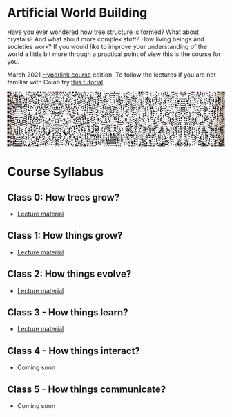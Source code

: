 # Artificial World Building

Have you ever wondered how tree structure is formed? What about crystals? And what about more complex stuff? How living beings and societies work? If you would like to improve your understanding of the world a little bit more through a practical point of view this is the course for you.

March 2021 [Hyperlink course](https://hyperlink.academy/courses/artificial-world-building/90/cohorts/82?tab=Curriculum) edition. To follow the lectures if you are not familiar with Colab try [this tutorial](https://colab.research.google.com/drive/1zISwRDEe2a0mofnn8t0NGR6j3smggX7a).

![3DCA example](/2dca.jpg)

# Course Syllabus

## Class 0: How trees grow?
- [Lecture material](https://colab.research.google.com/drive/1RywHT63tVgaBDj_AV1MBPuy3wevf5Ia8?usp=sharing)

## Class 1: How things grow?
- [Lecture material](https://colab.research.google.com/drive/1uAQ5DfiLU5-P8GqZqVjin7xYi6LOpS88?usp=sharing)

## Class 2: How things evolve?
- [Lecture material](https://colab.research.google.com/drive/1mWDm5iw7ewaGu1I7eFgqhkxgjKKcRA1o?usp=sharing)

## Class 3 - How things learn?

- [Lecture material](https://colab.research.google.com/drive/1ZhiCQqIjFooGaNdyBV7PfQTJOZgrLyQD?usp=sharing)

## Class 4 - How things interact?

- Coming soon

## Class 5 - How things communicate?

- Coming soon
